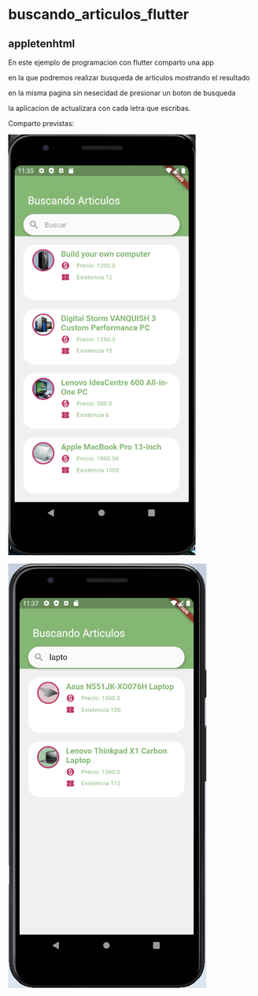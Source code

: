 # buscando_articulos_flutter

## appletenhtml

En este ejemplo de programacion con flutter comparto una app

en la que podremos realizar busqueda de articulos mostrando el resultado

en la misma pagina sin nesecidad de presionar un boton de busqueda

la aplicacion de actualizara con cada letra que escribas.

Comparto previstas:


![alt text](https://github.com/carlosdarioio/flutterCF/blob/master/buscando_articulos_flutter/Demo1.png)


![alt text](https://github.com/carlosdarioio/flutterCF/blob/master/buscando_articulos_flutter/Demo2.png)
